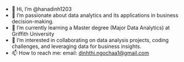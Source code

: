 - 👋 Hi, I’m @hanadinh1203
- 👀 I’m passionate about data analytics and its applications in business decision-making.
- 🌱 I’m currently learning a Master degree (Major Data Analytics) at Griffith University
- 💞️ I’m interested in collaborating on data analysis projects, coding challenges, and leveraging data for business insights.
- 📫 How to reach me: email: dinhthi.ngochaa1@gmail.com

<!---
hanadinh1203/hanadinh1203 is a ✨ special ✨ repository because its `README.md` (this file) appears on your GitHub profile.
You can click the Preview link to take a look at your changes.
--->
